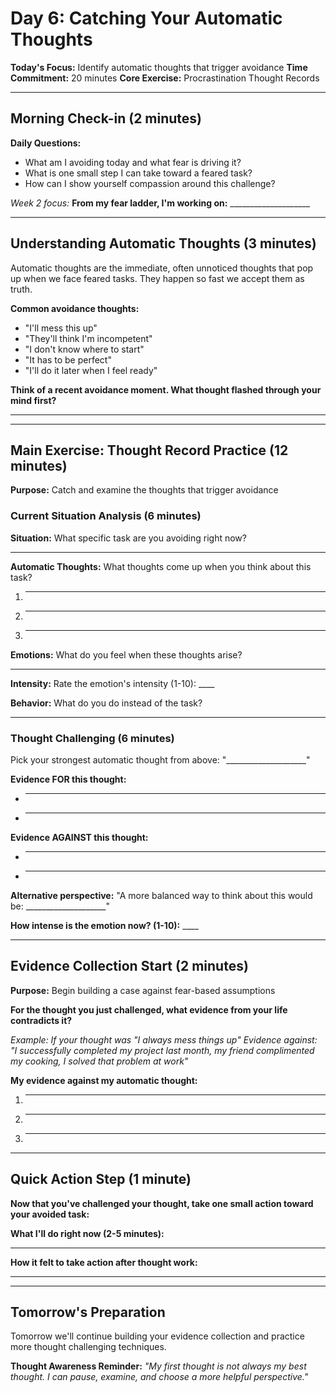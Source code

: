 # Day 6: Catching Your Automatic Thoughts

**Today's Focus:** Identify automatic thoughts that trigger avoidance
**Time Commitment:** 20 minutes
**Core Exercise:** Procrastination Thought Records

---

## Morning Check-in (2 minutes)

**Daily Questions:**
- What am I avoiding today and what fear is driving it?
- What is one small step I can take toward a feared task?
- How can I show yourself compassion around this challenge?

*Week 2 focus:*
**From my fear ladder, I'm working on:** ____________________

---

## Understanding Automatic Thoughts (3 minutes)

Automatic thoughts are the immediate, often unnoticed thoughts that pop up when we face feared tasks. They happen so fast we accept them as truth.

**Common avoidance thoughts:**
- "I'll mess this up"
- "They'll think I'm incompetent"
- "I don't know where to start"
- "It has to be perfect"
- "I'll do it later when I feel ready"

**Think of a recent avoidance moment. What thought flashed through your mind first?**
____________________

---

## Main Exercise: Thought Record Practice (12 minutes)

**Purpose:** Catch and examine the thoughts that trigger avoidance

### Current Situation Analysis (6 minutes)

**Situation:** What specific task are you avoiding right now?
____________________

**Automatic Thoughts:** What thoughts come up when you think about this task?
1. ____________________
2. ____________________
3. ____________________

**Emotions:** What do you feel when these thoughts arise?
____________________

**Intensity:** Rate the emotion's intensity (1-10): ____

**Behavior:** What do you do instead of the task?
____________________

### Thought Challenging (6 minutes)

Pick your strongest automatic thought from above: "____________________"

**Evidence FOR this thought:**
- ____________________
- ____________________

**Evidence AGAINST this thought:**
- ____________________
- ____________________

**Alternative perspective:**
"A more balanced way to think about this would be: ____________________"

**How intense is the emotion now? (1-10):** ____

---

## Evidence Collection Start (2 minutes)

**Purpose:** Begin building a case against fear-based assumptions

**For the thought you just challenged, what evidence from your life contradicts it?**

*Example: If your thought was "I always mess things up"*
*Evidence against: "I successfully completed my project last month, my friend complimented my cooking, I solved that problem at work"*

**My evidence against my automatic thought:**
1. ____________________
2. ____________________
3. ____________________

---

## Quick Action Step (1 minute)

**Now that you've challenged your thought, take one small action toward your avoided task:**

**What I'll do right now (2-5 minutes):**
____________________

**How it felt to take action after thought work:**
____________________

---

## Tomorrow's Preparation
Tomorrow we'll continue building your evidence collection and practice more thought challenging techniques.

**Thought Awareness Reminder:**
*"My first thought is not always my best thought. I can pause, examine, and choose a more helpful perspective."*